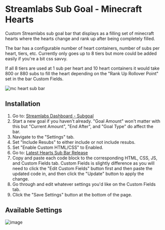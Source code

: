 # Streamlabs Sub Goal - Minecraft Hearts

Custom Streamlabs sub goal bar that displays as a filling set of minecraft hearts where the hearts change and rank up after being completely filled.

The bar has a configurable number of heart containers, number of subs per heart, tiers, etc. Currently only goes up to 8 tiers but more could be added easily if you're a bit css savvy.

If all 8 tiers are used at 1 sub per heart and 10 heart containers it would take 800 or 880 subs to fill the heart depending on the "Rank Up Rollover Point" set in the bar Custom Fields. 

![mc heart sub bar](https://user-images.githubusercontent.com/50642352/140399999-20cd8d64-1ce0-47ca-bb17-b1f5f1224eac.gif)


## Installation

1) Go to: <a href="https://streamlabs.com/dashboard#/subgoal" target="_blank">Streamlabs Dashboard - Subgoal</a>
2) Start a new goal if you haven't already. "Goal Amount" won't matter with this but "Current Amount", "End After", and "Goal Type" do affect the bar.
3) Navigate to the "Settings" tab.
4) Set "Include Resubs" to either include or not include resubs.
5) Set "Enable Custom HTML/CSS" to Enabled.
6) Go to: <a href="https://gist.github.com/Encrypted-Thoughts/ca4e3895b92b3220aa908e204d6f41ab" target="_blank">Latest Hearts Sub Bar Release</a>
8) Copy and paste each code block to the corresponding HTML, CSS, JS, and Custom Fields tab. Custom Fields is slightly difference as you will need to click the "Edit Custom Fields" button first and then paste the updated code in, and then click the "Update" button to apply the change.
9) Go through and edit whatever settings you'd like on the Custom Fields tab.
10) Click the "Save Settings" button at the bottom of the page.

## Available Settings

![image](https://user-images.githubusercontent.com/50642352/140438376-3d046496-9a34-4d79-ab7d-d8fd0153aacc.png)
